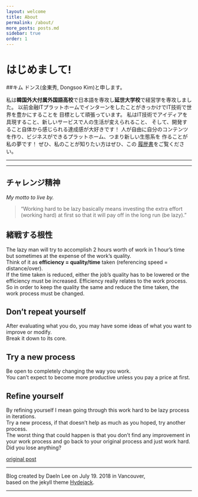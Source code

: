 ```yaml
---
layout: welcome
title: About
permalink: /about/
more_posts: posts.md
sidebar: true
order: 1
---
```


# はじめまして!

##キム ドンス(金東秀, Dongsoo Kim)と申します。

私は**韓国外大付属外国語高校**で日本語を専攻し**延世大学校**で経営学を専攻しました。
以前金融ITプラットホームでインターンをしたことがきっかけでIT技術で世界を豊かにすることを
目標として頑張っています。
私はIT技術でアイディアを具現すること、新しいサービスで人の生活が変えられること、
そして、開発すること自体から感じられる達成感が大好きです！
人が自由に自分のコンテンツを作り、ビジネスができるプラットホーム、つまり新しい生態系を
作ることが私の夢です！
ぜひ、私のことが知りたい方はぜひ、この [履歴書](/resume/)をご覧ください。

***

<!--posts_list-->

***

## チャレンジ精神

_My motto to live by._

> “Working hard to be lazy basically means investing the extra effort (working hard) at first so that it will pay off in the long run (be lazy).”

## 緒戦する根性

The lazy man will try to accomplish 2 hours worth of work in 1 hour’s time but sometimes at the expense of the work’s quality.<br>
Think of it as **efficiency = quality/time** taken (referencing speed = distance/over).<br>
If the time taken is reduced, either the job’s quality has to be lowered or the efficiency must be increased. Efficiency really relates to the work process.<br>
So in order to keep the quality the same and reduce the time taken, the work process must be changed.

## Don’t repeat yourself

After evaluating what you do, you may have some ideas of what you want to improve or modify.<br>
Break it down to its core.

## Try a new process

Be open to completely changing the way you work.<br>
You can’t expect to become more productive unless you pay a price at first.

## Refine yourself

By refining yourself I mean going through this work hard to be lazy process in iterations.<br>
Try a new process, if that doesn’t help as much as you hoped, try another process.<br>
The worst thing that could happen is that you don’t find any improvement in your work process and go back to your original process and just work hard.<br>
Did you lose anything?

[original post](http://blog.vivekmahbubani.com/2007/03/work-hard-to-be-lazy.html)<br>

***

Blog created by DaeIn Lee on July 19. 2018 in Vancouver,<br>
based on the jekyll theme [Hydejack](https://hydejack.com).

***

<!--author-->
